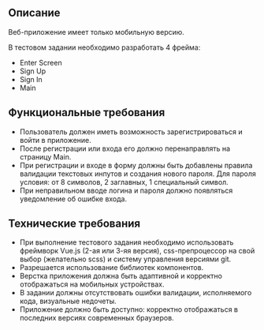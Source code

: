 ## Описание

Веб-приложение имеет только мобильную версию.

В тестовом задании необходимо разработать 4 фрейма:

- Enter Screen
- Sign Up
- Sign In
- Main

## Функциональные требования

- Пользователь должен иметь возможность зарегистрироваться и войти в приложение.
- После регистрации или входа его должно перенаправлять на страницу Main.
- При регистрации и входе в форму должны быть добавлены правила валидации текстовых инпутов и создания нового пароля. Для пароля условия: от 8 символов, 2 заглавных, 1 специальный символ.
- При неправильном вводе логина и пароля должно появляться уведомление об ошибке входа.

## Технические требования

- При выполнение тестового задания необходимо использовать фреймворк Vue.js (2-ая или 3-яя версия), css-препроцессор на свой выбор (желательно scss) и систему управления версиями git.
- Разрешается использование библиотек компонентов.
- Верстка приложения должна быть адаптивной и корректно отображаться на мобильных устройствах.
- В задании должны отсутствовать ошибки валидации, исполняемого кода, визуальные недочеты.
- Приложение должно быть доступно: корректно отображаться в последних версиях современных браузеров.
